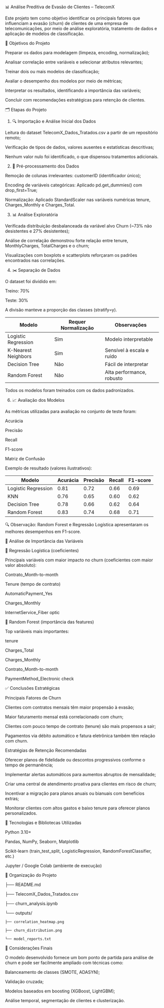 📊 Análise Preditiva de Evasão de Clientes – TelecomX

Este projeto tem como objetivo identificar os principais fatores que influenciam a evasão (churn) de clientes de uma empresa de telecomunicações, por meio de análise exploratória, tratamento de dados e aplicação de modelos de classificação.

🧾 Objetivos do Projeto

Preparar os dados para modelagem (limpeza, encoding, normalização);

Analisar correlação entre variáveis e selecionar atributos relevantes;

Treinar dois ou mais modelos de classificação;

Avaliar o desempenho dos modelos por meio de métricas;

Interpretar os resultados, identificando a importância das variáveis;

Concluir com recomendações estratégicas para retenção de clientes.

🗂️ Etapas do Projeto

1. 🔍 Importação e Análise Inicial dos Dados
   
Leitura do dataset TelecomX_Dados_Tratados.csv a partir de um repositório remoto;

Verificação de tipos de dados, valores ausentes e estatísticas descritivas;

Nenhum valor nulo foi identificado, o que dispensou tratamentos adicionais.

2. 🧹 Pré-processamento dos Dados
   
Remoção de colunas irrelevantes: customerID (identificador único);

Encoding de variáveis categóricas: Aplicado pd.get_dummies() com drop_first=True;

Normalização: Aplicado StandardScaler nas variáveis numéricas tenure, Charges_Monthly e Charges_Total.

3. 📊 Análise Exploratória
   
Verificada distribuição desbalanceada da variável alvo Churn (~73% não desistentes e 27% desistentes);

Análise de correlação demonstrou forte relação entre tenure, MonthlyCharges, TotalCharges e o churn;

Visualizações com boxplots e scatterplots reforçaram os padrões encontrados nas correlações.

4. ✂️ Separação de Dados
   
O dataset foi dividido em:

Treino: 70%

Teste: 30%

A divisão manteve a proporção das classes (stratify=y).

| Modelo              | Requer Normalização | Observações               |
| ------------------- | ------------------- | ------------------------- |
| Logistic Regression | Sim                 | Modelo interpretable      |
| K-Nearest Neighbors | Sim                 | Sensível à escala e ruído |
| Decision Tree       | Não                 | Fácil de interpretar      |
| Random Forest       | Não                 | Alta performance, robusto |

Todos os modelos foram treinados com os dados padronizados.

6. 📈 Avaliação dos Modelos
   
As métricas utilizadas para avaliação no conjunto de teste foram:

Acurácia

Precisão

Recall

F1-score

Matriz de Confusão

Exemplo de resultado (valores ilustrativos):

| Modelo              | Acurácia | Precisão | Recall | F1-score |
| ------------------- | -------- | -------- | ------ | -------- |
| Logistic Regression | 0.81     | 0.72     | 0.66   | 0.69     |
| KNN                 | 0.76     | 0.65     | 0.60   | 0.62     |
| Decision Tree       | 0.78     | 0.66     | 0.62   | 0.64     |
| Random Forest       | 0.83     | 0.74     | 0.68   | 0.71     |


🔍 Observação: Random Forest e Regressão Logística apresentaram os melhores desempenhos em F1-score.

🧠 Análise de Importância das Variáveis

🔹 Regressão Logística (coeficientes)

Principais variáveis com maior impacto no churn (coeficientes com maior valor absoluto):

Contrato_Month-to-month

Tenure (tempo de contrato)

AutomaticPayment_Yes

Charges_Monthly

InternetService_Fiber optic

🔹 Random Forest (importância das features)

Top variáveis mais importantes:

tenure

Charges_Total

Charges_Monthly

Contrato_Month-to-month

PaymentMethod_Electronic check

✅ Conclusões Estratégicas

Principais Fatores de Churn

Clientes com contratos mensais têm maior propensão à evasão;

Maior faturamento mensal está correlacionado com churn;

Clientes com pouco tempo de contrato (tenure) são mais propensos a sair;

Pagamentos via débito automático e fatura eletrônica também têm relação com churn.

Estratégias de Retenção Recomendadas

Oferecer planos de fidelidade ou descontos progressivos conforme o tempo de permanência;

Implementar alertas automáticos para aumentos abruptos de mensalidade;

Criar uma central de atendimento proativa para clientes em risco de churn;

Incentivar a migração para planos anuais ou bianuais com benefícios extras;

Monitorar clientes com altos gastos e baixo tenure para oferecer planos personalizados.

🧰 Tecnologias e Bibliotecas Utilizadas

Python 3.10+

Pandas, NumPy, Seaborn, Matplotlib

Scikit-learn (train_test_split, LogisticRegression, RandomForestClassifier, etc.)

Jupyter / Google Colab (ambiente de execução)

📁 Organização do Projeto

├── README.md

├── TelecomX_Dados_Tratados.csv

├── churn_analysis.ipynb

└── outputs/

    ├── correlation_heatmap.png
    
    ├── churn_distribution.png
    
    └── model_reports.txt

📌 Considerações Finais

O modelo desenvolvido fornece um bom ponto de partida para análise de churn e pode ser facilmente ampliado com técnicas como:

Balanceamento de classes (SMOTE, ADASYN);

Validação cruzada;

Modelos baseados em boosting (XGBoost, LightGBM);

Análise temporal, segmentação de clientes e clusterização.


